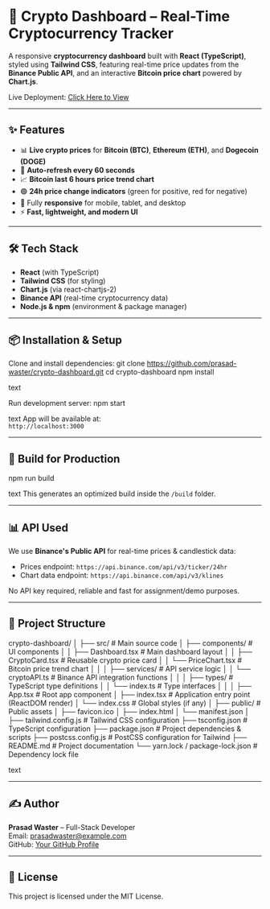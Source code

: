 # 🚀 Crypto Dashboard – Real-Time Cryptocurrency Tracker

A responsive **cryptocurrency dashboard** built with **React (TypeScript)**, styled using **Tailwind CSS**, featuring real-time price updates from the **Binance Public API**, and an interactive **Bitcoin price chart** powered by **Chart.js**.

Live Deployment: [Click Here to View](https://crypto-dashboard-prasad-waster.netlify.app/)

---

## ✨ Features

- 📊 **Live crypto prices** for **Bitcoin (BTC)**, **Ethereum (ETH)**, and **Dogecoin (DOGE)**
- 🔄 **Auto-refresh every 60 seconds**
- 📈 **Bitcoin last 6 hours price trend chart**
- 🟢 **24h price change indicators** (green for positive, red for negative)
- 📱 Fully **responsive** for mobile, tablet, and desktop
- ⚡ **Fast, lightweight, and modern UI**

---

## 🛠 Tech Stack

- **React** (with TypeScript)
- **Tailwind CSS** (for styling)
- **Chart.js** (via react-chartjs-2)
- **Binance API** (real-time cryptocurrency data)
- **Node.js & npm** (environment & package manager)

---

## 📦 Installation & Setup

Clone and install dependencies:
git clone https://github.com/prasad-waster/crypto-dashboard.git
cd crypto-dashboard
npm install

text

Run development server:
npm start

text
App will be available at:  
`http://localhost:3000`

---

## 🚀 Build for Production

npm run build

text
This generates an optimized build inside the `/build` folder.

---

## 📊 API Used

We use **Binance's Public API** for real-time prices & candlestick data:

- Prices endpoint: `https://api.binance.com/api/v3/ticker/24hr`
- Chart data endpoint: `https://api.binance.com/api/v3/klines`

No API key required, reliable and fast for assignment/demo purposes.

---

## 📂 Project Structure

crypto-dashboard/
│
├── src/ # Main source code
│ ├── components/ # UI components
│ │ ├── Dashboard.tsx # Main dashboard layout
│ │ ├── CryptoCard.tsx # Reusable crypto price card
│ │ └── PriceChart.tsx # Bitcoin price trend chart
│ │
│ ├── services/ # API service logic
│ │ └── cryptoAPI.ts # Binance API integration functions
│ │
│ ├── types/ # TypeScript type definitions
│ │ └── index.ts # Type interfaces
│ │
│ ├── App.tsx # Root app component
│ ├── index.tsx # Application entry point (ReactDOM render)
│ └── index.css # Global styles (if any)
│
├── public/ # Public assets
│ ├── favicon.ico
│ ├── index.html
│ └── manifest.json
│
├── tailwind.config.js # Tailwind CSS configuration
├── tsconfig.json # TypeScript configuration
├── package.json # Project dependencies & scripts
├── postcss.config.js # PostCSS configuration for Tailwind
├── README.md # Project documentation
└── yarn.lock / package-lock.json # Dependency lock file

text

---

## ✍ Author

**Prasad Waster** – Full-Stack Developer  
Email: prasadwaster@example.com  
GitHub: [Your GitHub Profile](https://github.com/prasad-waster)

---

## 📜 License

This project is licensed under the MIT License.
